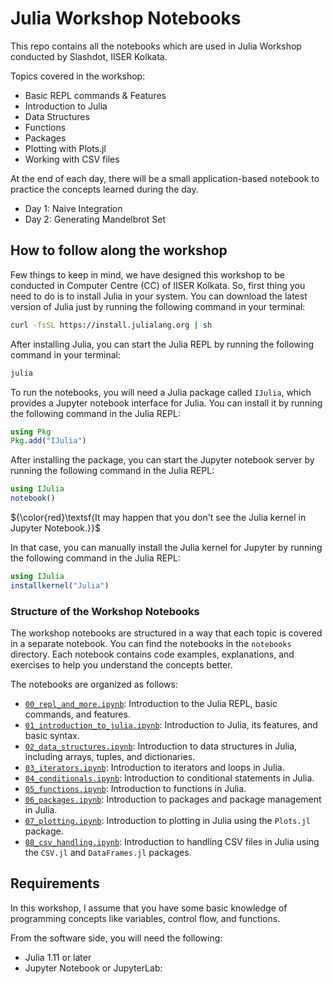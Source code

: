 # Julia Workshop Notebooks

This repo contains all the notebooks which are used in Julia Workshop conducted by Slashdot, IISER Kolkata.

Topics covered in the workshop:

- Basic REPL commands & Features
- Introduction to Julia
- Data Structures
- Functions
- Packages
- Plotting with Plots.jl
- Working with CSV files

At the end of each day, there will be a small application-based notebook to practice the concepts learned during the day.

- Day 1: Naive Integration
- Day 2: Generating Mandelbrot Set

## How to follow along the workshop

Few things to keep in mind, we have designed this workshop to be conducted in Computer Centre (CC) of IISER Kolkata. So, first thing you need to do is to install Julia in your system. You can download the latest version of Julia just by running the following command in your terminal:

```bash
curl -fsSL https://install.julialang.org | sh
```

After installing Julia, you can start the Julia REPL by running the following command in your terminal:

```bash
julia
```

To run the notebooks, you will need a Julia package called `IJulia`, which provides a Jupyter notebook interface for Julia. You can install it by running the following command in the Julia REPL:

```julia
using Pkg
Pkg.add("IJulia")
```

After installing the package, you can start the Jupyter notebook server by running the following command in the Julia REPL:

```julia
using IJulia
notebook()
```

${\color{red}\textsf{It may happen that you don't see the Julia kernel in Jupyter Notebook.}}$

In that case, you can manually install the Julia kernel for Jupyter by running the following command in the Julia REPL:

```julia
using IJulia
installkernel("Julia")
```

### Structure of the Workshop Notebooks

The workshop notebooks are structured in a way that each topic is covered in a separate notebook. You can find the notebooks in the `notebooks` directory. Each notebook contains code examples, explanations, and exercises to help you understand the concepts better.

The notebooks are organized as follows:

- [`00_repl_and_more.ipynb`](./notebooks/00_repl_and_more.ipynb): Introduction to the Julia REPL, basic commands, and features.
- [`01_introduction_to_julia.ipynb`](./notebooks/01_introduction_to_julia.ipynb): Introduction to Julia, its features, and basic syntax.
- [`02_data_structures.ipynb`](./notebooks/02_data_structures.ipynb): Introduction to data structures in Julia, including arrays, tuples, and dictionaries.
- [`03_iterators.ipynb`](./notebooks/03_iterators.ipynb): Introduction to iterators and loops in Julia.
- [`04_conditionals.ipynb`](./notebooks/04_conditionals.ipynb): Introduction to conditional statements in Julia.
- [`05_functions.ipynb`](./notebooks/05_functions.ipynb): Introduction to functions in Julia.
- [`06_packages.ipynb`](./notebooks/06_packages.ipynb): Introduction to packages and package management in Julia.
- [`07_plotting.ipynb`](./notebooks/07_plotting.ipynb): Introduction to plotting in Julia using the `Plots.jl` package.
- [`08_csv_handling.ipynb`](./notebooks/08_csv_handling.ipynb): Introduction to handling CSV files in Julia using the `CSV.jl` and `DataFrames.jl` packages.

## Requirements

In this workshop, I assume that you have some basic knowledge of programming concepts like variables, control flow, and functions.

From the software side, you will need the following:

- Julia 1.11 or later
- Jupyter Notebook or JupyterLab:
